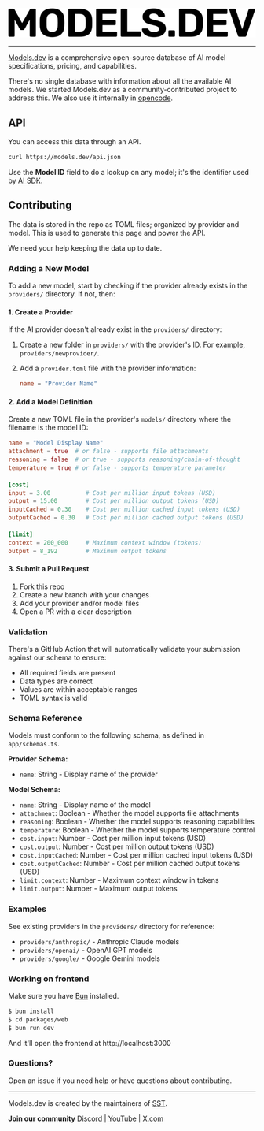 <p align="center">
  <a href="https://models.dev">
    <picture>
      <source srcset="./logo-dark.svg" media="(prefers-color-scheme: dark)">
      <source srcset="./logo-light.svg" media="(prefers-color-scheme: light)">
      <img src="./logo-light.svg" alt="Models.dev logo">
    </picture>
  </a>
</p>

---

[Models.dev](https://models.dev) is a comprehensive open-source database of AI model specifications, pricing, and capabilities.

There's no single database with information about all the available AI models. We started Models.dev as a community-contributed project to address this. We also use it internally in [opencode](https://opencode.ai).

## API

You can access this data through an API.

```bash
curl https://models.dev/api.json
```

Use the **Model ID** field to do a lookup on any model; it's the identifier used by [AI SDK](https://ai-sdk.dev/).

## Contributing

The data is stored in the repo as TOML files; organized by provider and model. This is used to generate this page and power the API.

We need your help keeping the data up to date.

### Adding a New Model

To add a new model, start by checking if the provider already exists in the `providers/` directory. If not, then:

#### 1. Create a Provider

If the AI provider doesn't already exist in the `providers/` directory:

1. Create a new folder in `providers/` with the provider's ID. For example, `providers/newprovider/`.
2. Add a `provider.toml` file with the provider information:

   ```toml
   name = "Provider Name"
   ```

#### 2. Add a Model Definition

Create a new TOML file in the provider's `models/` directory where the filename is the model ID:

```toml
name = "Model Display Name"
attachment = true  # or false - supports file attachments
reasoning = false  # or true - supports reasoning/chain-of-thought
temperature = true # or false - supports temperature parameter

[cost]
input = 3.00          # Cost per million input tokens (USD)
output = 15.00        # Cost per million output tokens (USD)
inputCached = 0.30    # Cost per million cached input tokens (USD)
outputCached = 0.30   # Cost per million cached output tokens (USD)

[limit]
context = 200_000     # Maximum context window (tokens)
output = 8_192        # Maximum output tokens
```

#### 3. Submit a Pull Request

1. Fork this repo
2. Create a new branch with your changes
3. Add your provider and/or model files
4. Open a PR with a clear description

### Validation

There's a GitHub Action that will automatically validate your submission against our schema to ensure:

- All required fields are present
- Data types are correct
- Values are within acceptable ranges
- TOML syntax is valid

### Schema Reference

Models must conform to the following schema, as defined in `app/schemas.ts`.

**Provider Schema:**

- `name`: String - Display name of the provider

**Model Schema:**

- `name`: String - Display name of the model
- `attachment`: Boolean - Whether the model supports file attachments
- `reasoning`: Boolean - Whether the model supports reasoning capabilities
- `temperature`: Boolean - Whether the model supports temperature control
- `cost.input`: Number - Cost per million input tokens (USD)
- `cost.output`: Number - Cost per million output tokens (USD)
- `cost.inputCached`: Number - Cost per million cached input tokens (USD)
- `cost.outputCached`: Number - Cost per million cached output tokens (USD)
- `limit.context`: Number - Maximum context window in tokens
- `limit.output`: Number - Maximum output tokens

### Examples

See existing providers in the `providers/` directory for reference:

- `providers/anthropic/` - Anthropic Claude models
- `providers/openai/` - OpenAI GPT models
- `providers/google/` - Google Gemini models

### Working on frontend

Make sure you have [Bun](https://bun.sh/) installed.

```bash
$ bun install
$ cd packages/web
$ bun run dev
```

And it'll open the frontend at http://localhost:3000

### Questions?

Open an issue if you need help or have questions about contributing.

---

Models.dev is created by the maintainers of [SST](https://sst.dev).

**Join our community** [Discord](https://sst.dev/discord) | [YouTube](https://www.youtube.com/c/sst-dev) | [X.com](https://x.com/SST_dev)
